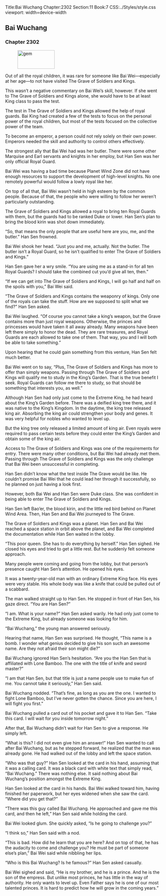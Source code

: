 Title:Bai Wuchang 
Chapter:2302 
Section:11 
Book:7 
CSS:../Styles/style.css 
viewport: width=device-width
  
## Bai Wuchang
### Chapter 2302
  
<figure>
	<img src="../Images/gem.gif" alt="gem" id="gem" width="120" height="60" />
</figure>
  

  
Out of all the royal children, it was rare for someone like Bai Wei—especially at her age—to not have visited The Grave of Soldiers and Kings.

This wasn’t a negative commentary on Bai Wei’s skill, however. If she went to The Grave of Soldiers and Kings alone, she would have to be at least King class to pass the test.

The test in The Grave of Soldiers and Kings allowed the help of royal guards. Bai King had created a few of the tests to focus on the personal power of the royal children, but most of the tests focused on the collective power of the team.

To become an emperor, a person could not rely solely on their own power. Emperors needed the skill and authority to control others effectively.

The strongest ally that Bai Wei had was her butler. There were some other Marquise and Earl servants and knights in her employ, but Han Sen was her only official Royal Guard.

Bai Wei was having a bad time because Planet Wind Zone did not have enough resources to support the development of high-level knights. No one remotely powerful would follow a lowly royal like her.

On top of all that, Bai Wei wasn’t held in high esteem by the common people. Because of that, the people who were willing to follow her weren’t particularly outstanding.

The Grave of Soldiers and Kings allowed a royal to bring ten Royal Guards with them, but the guards had to be ranked Duke or lower. Han Sen’s plan to bring the blood kirin was shot down immediately.

“So, that means the only people that are useful here are you, me, and the butler.” Han Sen frowned.

Bai Wei shook her head. “Just you and me, actually. Not the butler. The butler isn’t a Royal Guard, so he isn’t qualified to enter The Grave of Soldiers and Kings.”

Han Sen gave her a wry smile. “You are using me as a stand-in for all ten Royal Guards? I should take the combined cut you’d give all ten, then.”

“If we can get into The Grave of Soldiers and Kings, I will go half and half on the spoils with you,” Bai Wei said.

“The Grave of Soldiers and Kings contains the weaponry of kings. Only one of the royals can take the stuff. How are we supposed to split what we find?” Han Sen asked.

Bai Wei laughed. “Of course you cannot take a king’s weapon, but the Grave contains more than just royal weapons. Otherwise, the princes and princesses would have taken it all away already. Many weapons have been left there simply to honor the dead. They are rare treasures, and Royal Guards are each allowed to take one of them. That way, you and I will both be able to take something.”

Upon hearing that he could gain something from this venture, Han Sen felt much better.

Bai Wei went on to say, “Plus, The Grave of Soldiers and Kings has more to offer than simply weapons. Passing through The Grave of Soldiers and Kings will qualify me to study in the King’s Garden. That is the true benefit I seek. Royal Guards can follow me there to study, so that should be something that interests you, as well.”

Although Han Sen had only just come to the Extreme King, he had heard about the King’s Garden before. There was a deified king tree there, and it was native to the King’s Kingdom. In the daytime, the king tree released king air. Absorbing the king air could strengthen your body and genes. It was very helpful for nobles who wanted to level up.

But the king tree only released a limited amount of king air. Even royals were required to pass certain tests before they could enter the King’s Garden and obtain some of the king air.

Access to The Grave of Soldiers and Kings was one of the requirements for entry. There were many other conditions, but Bai Wei had already met them. Passing through The Grave of Soldiers and Kings was the only challenge that Bai Wei been unsuccessful in completing.

Han Sen didn’t know what the test inside The Grave would be like. He couldn’t promise Bai Wei that he could lead her through it successfully, so he planned on just having a look first.

However, both Bai Wei and Han Sen were Duke class. She was confident in being able to enter The Grave of Soldiers and Kings.

Han Sen left Bao’er, the blood kirin, and the little red bird behind on Planet Wind Area. Then, Han Sen and Bai Wei journeyed to The Grave.

The Grave of Soldiers and Kings was a planet. Han Sen and Bai Wei reached a space station in orbit above the planet, and Bai Wei completed the documentation while Han Sen waited in the lobby.

“This poor queen. She has to do everything by herself.” Han Sen sighed. He closed his eyes and tried to get a little rest. But he suddenly felt someone approach.

Many people were coming and going from the lobby, but that person’s presence caught Han Sen’s attention. He opened his eyes.

It was a twenty-year-old man with an ordinary Extreme King face. His eyes were very stable. His whole body was like a knife that could be pulled out of a scabbard.

The man walked straight up to Han Sen. He stopped in front of Han Sen, his gaze direct. “You are Han Sen?”

“I am. What is your name?” Han Sen asked warily. He had only just come to the Extreme King, but already someone was looking for him.

“Bai Wuchang,” the young man answered seriously.

Hearing that name, Han Sen was surprised. He thought, “This name is a bomb. I wonder what genius decided to give his son such an awesome name. Are they not afraid their son might die?”

Bai Wuchang ignored Han Sen’s hesitation. “Are you the Han Sen that is affiliated with Lone Bamboo. The one with the title of knife and sword master?”

“I am that Han Sen, but that title is just a name people use to make fun of me. You cannot take it seriously,” Han Sen said.

Bai Wuchang nodded. “That’s fine, as long as you are the one. I wanted to fight Lone Bamboo, but I’ve never gotten the chance. Since you are here, I will fight you first.”

Bai Wuchang pulled a card out of his pocket and gave it to Han Sen. “Take this card. I will wait for you inside tomorrow night.”

After that, Bai Wuchang didn’t wait for Han Sen to give a response. He simply left.

“What is this? I did not even give him an answer!” Han Sen wanted to call after Bai Wuchang, but as he stepped forward, he realized that the man was already gone. He had walked out of the lobby and left the space station.

“Who was that guy?” Han Sen looked at the card in his hand, assuming that it was a calling card. It was a black card with white text that simply read, “Bai Wuchang.” There was nothing else. It said nothing about Bai Wuchang’s position amongst the Extreme King.

Han Sen looked at the card in his hands. Bai Wei walked toward him, having finished her paperwork, but her eyes widened when she saw the card. “Where did you get that?”

“There was this guy called Bai Wuchang. He approached and gave me this card, and then he left,” Han Sen said while holding the card.

Bai Wei looked glum. She quickly asked, “Is he going to challenge you?”

“I think so,” Han Sen said with a nod.

“This is bad. How did he learn that you are here? And on top of that, he has the audacity to come and challenge you? He must be part of someone else’s plan,” Bai Wei said while nibbling her lips.

“Who is this Bai Wuchang? Is he famous?” Han Sen asked casually.

Bai Wei sighed and said, “He is my brother, and he is a prince. And he is the son of the empress. But unlike most princes, he has little in the way of authority. He only wants to level up. Even Father says he is one of our most talented princes. It is hard to predict how he will grow in the coming years.”